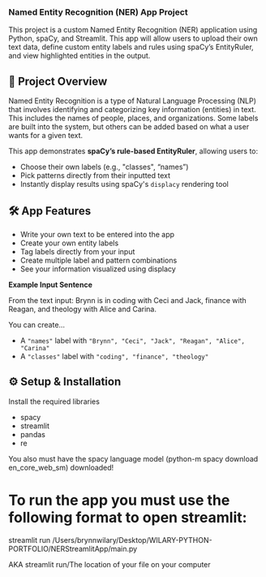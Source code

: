 ### Named Entity Recognition (NER) App Project
This project is a custom Named Entity Recognition (NER) application using Python, spaCy, and Streamlit. This app will allow users to upload their own text data, define custom entity labels and rules using spaCy’s EntityRuler, and view highlighted entities in the output.

## 🚀 Project Overview
Named Entity Recognition is a type of Natural Language Processing (NLP) that involves identifying and categorizing key information (entities) in text. This includes the names of people, places, and organizations. Some labels are built into the system, but others can be added based on what a user wants for a given text. 

This app demonstrates **spaCy’s rule-based EntityRuler**, allowing users to:
- Choose their own labels (e.g., "classes", “names”)
- Pick patterns directly from their inputted text
- Instantly display results using spaCy's `displacy` rendering tool

## 🛠️ App Features
- Write your own text to be entered into the app
- Create your own entity labels
- Tag labels directly from your input
- Create multiple label and pattern combinations
- See your information visualized using displacy

**Example Input Sentence**

From the text input:
Brynn is in coding with Ceci and Jack, finance with Reagan, and theology with Alice and Carina.

You can create...
- A `"names"` label with `"Brynn", "Ceci", "Jack", "Reagan", "Alice", "Carina"`
- A `"classes"` label with `"coding", "finance", "theology"`

## ⚙️ Setup & Installation
Install the required libraries
- spacy
- streamlit
- pandas
- re

You also must have the spacy language model (python-m spacy download en_core_web_sm) downloaded!


# To run the app you must use the following format to open streamlit:
streamlit run /Users/brynnwilary/Desktop/WILARY-PYTHON-PORTFOLIO/NERStreamlitApp/main.py

AKA streamlit run/The location of your file on your computer